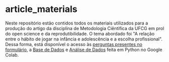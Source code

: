 # article_materials

Neste repositório estão contidos todos os materiais utilizados para a produção do artigo da disciplina de Metodologia Ciêntifica da UFCG em prol do open science e da reprodutibilidade. O tema abordado foi "A relação entre o hábito de jogar na infância e adolescência e a escolha profissional". Dessa forma, está disponível o acesso às [perguntas presentes no formulário](https://github.com/marianesc/article_materials/blob/main/Formulario%20e%20respostas.pdf), a [Base de Dados](https://github.com/marianesc/article_materials/blob/main/base_de_dados.xlsx) e [Análise de Dados](https://github.com/marianesc/article_materials/blob/main/EDA_Artigo.ipynb) feita em Python no Google Colab.
